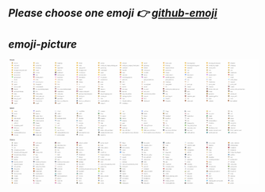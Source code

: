 ## _Please choose one emoji :point_right: [github-emoji](https://wscats.github.io/github-emoji/public/index.html)_

## _emoji-picture_
   <img src="https://github.com/Jack-PrettySunshine/Enjoy-Yourself/blob/master/Jack's%20Note/16777-673d7b071ce2e527.png"/>

